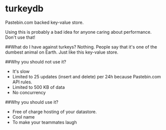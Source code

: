 # turkeydb
Pastebin.com backed key-value store.

Using this is probably a bad idea for anyone caring about performance. Don't use that!

##What do I have against turkeys?
Nothing. People say that it's one of the dumbest animal on Earth. Just like this key-value store.

##Why you should not use it?
- It's slow
- Limited to 25 updates (insert and delete) per 24h because Pastebin.com API rules.
- Limited to 500 KB of data
- No concurrency

##Why you should use it?
- Free of charge hosting of your datastore.
- Cool name
- To make your teammates laugh



